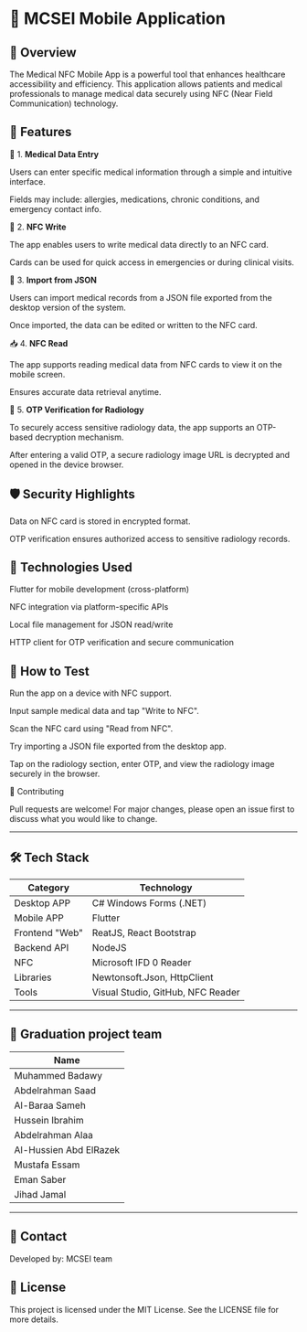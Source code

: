 # 📱 MCSEI Mobile Application

## 📌 Overview

The Medical NFC Mobile App is a powerful tool that enhances healthcare accessibility and efficiency. This application allows patients and medical professionals to manage medical data securely using NFC (Near Field Communication) technology.

## 🚀 Features

📝 1. **Medical Data Entry**

Users can enter specific medical information through a simple and intuitive interface.

Fields may include: allergies, medications, chronic conditions, and emergency contact info.

🔄 2. **NFC Write**

The app enables users to write medical data directly to an NFC card.

Cards can be used for quick access in emergencies or during clinical visits.

📂 3. **Import from JSON**

Users can import medical records from a JSON file exported from the desktop version of the system.

Once imported, the data can be edited or written to the NFC card.

📥 4. **NFC Read**

The app supports reading medical data from NFC cards to view it on the mobile screen.

Ensures accurate data retrieval anytime.

🔐 5. **OTP Verification for Radiology**

To securely access sensitive radiology data, the app supports an OTP-based decryption mechanism.

After entering a valid OTP, a secure radiology image URL is decrypted and opened in the device browser.

## 🛡 Security Highlights

Data on NFC card is stored in encrypted format.

OTP verification ensures authorized access to sensitive radiology records.

## 📲 Technologies Used

Flutter for mobile development (cross-platform)

NFC integration via platform-specific APIs

Local file management for JSON read/write

HTTP client for OTP verification and secure communication


## 🧪 How to Test

Run the app on a device with NFC support.

Input sample medical data and tap "Write to NFC".

Scan the NFC card using "Read from NFC".

Try importing a JSON file exported from the desktop app.

Tap on the radiology section, enter OTP, and view the radiology image securely in the browser.

🤝 Contributing

Pull requests are welcome! For major changes, please open an issue first to discuss what you would like to change.

---

## 🛠️ Tech Stack

| Category       | Technology                         |
| -------------- | ---------------------------------- |
| Desktop APP    | C# Windows Forms (.NET)            |
| Mobile APP     | Flutter                            |
| Frontend "Web" | ReatJS, React Bootstrap            |
| Backend API    | NodeJS                             |
| NFC            | Microsoft IFD 0 Reader             |
| Libraries      | Newtonsoft.Json, HttpClient        |
| Tools          | Visual Studio, GitHub, NFC Reader  |

---

## 🙌 Graduation project team

| Name                  |
| --------------------- |
| Muhammed Badawy       |
| Abdelrahman Saad      |
| Al-Baraa Sameh        |
| Hussein Ibrahim       |
| Abdelrahman Alaa      |
| Al-Hussien Abd ElRazek |
| Mustafa Essam         |
| Eman Saber            |
| Jihad Jamal           |

---


## 📧 Contact

Developed by: MCSEI team

## 📄 License

This project is licensed under the MIT License. See the LICENSE file for more details.
